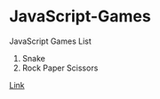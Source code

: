 # JavaScript-Games

JavaScript Games List
1. Snake
2. Rock Paper Scissors

[Link](http://webprojectskd.epizy.com/)
